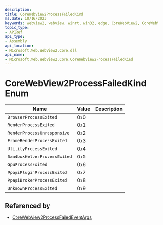 ```yaml
---
description: 
title: CoreWebView2ProcessFailedKind
ms.date: 10/16/2023
keywords: webview2, webview, winrt, win32, edge, CoreWebView2, CoreWebView2Controller, browser control, edge html, CoreWebView2ProcessFailedKind
topic_type:
- APIRef
api_type:
- Assembly
api_location:
- Microsoft.Web.WebView2.Core.dll
api_name:
- Microsoft.Web.WebView2.Core.CoreWebView2ProcessFailedKind
---
```


# CoreWebView2ProcessFailedKind Enum

| Name |  Value | Description |
|--|--|--|
|`BrowserProcessExited` | 0x0  |  |
|`RenderProcessExited` | 0x1  |  |
|`RenderProcessUnresponsive` | 0x2  |  |
|`FrameRenderProcessExited` | 0x3  |  |
|`UtilityProcessExited` | 0x4  |  |
|`SandboxHelperProcessExited` | 0x5  |  |
|`GpuProcessExited` | 0x6  |  |
|`PpapiPluginProcessExited` | 0x7  |  |
|`PpapiBrokerProcessExited` | 0x8  |  |
|`UnknownProcessExited` | 0x9  |  |


## Referenced by

- [CoreWebView2ProcessFailedEventArgs](corewebview2processfailedeventargs.md)
